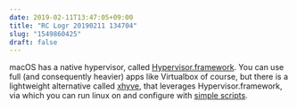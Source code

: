 ```yaml
---
date: 2019-02-11T13:47:05+09:00
title: "RC Logr 20190211 134704"
slug: "1549860425"
draft: false
---
```


macOS has a native hypervisor, called [Hypervisor.framework](https://developer.apple.com/library/mac/documentation/DriversKernelHardware/Reference/Hypervisor/index.html). You can use full (and consequently heavier) apps like Virtualbox of course, but there is a lightweight alternative called [xhyve](https://github.com/machyve/xhyve), that leverages Hypervisor.framework, via which you can run linux on and configure with [simple scripts](https://www.pagetable.com/?p=831). 
